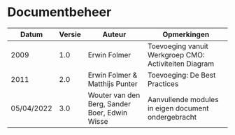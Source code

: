 # Documentbeheer

| Datum    | Versie | Auteur | Opmerkingen   |
|----------|--------|--------|---------------|
| 2009 | 1.0    | Erwin Folmer   |         Toevoeging vanuit Werkgroep CMO: Activiteiten Diagram      |
| 2011 | 2.0    | Erwin Folmer & Matthijs Punter     |      Toevoeging: De Best Practices       |
| 05/04/2022 | 3.0    | Wouter van den Berg, Sander Boer, Edwin Wisse | Aanvullende modules in eigen document ondergebracht |
